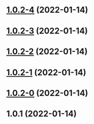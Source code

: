 ## [1.0.2-4](https://github.com/actions/javascript-action/compare/v1.0.2-3...v1.0.2-4) (2022-01-14)



## [1.0.2-3](https://github.com/actions/javascript-action/compare/v1.0.2-2...v1.0.2-3) (2022-01-14)



## [1.0.2-2](https://github.com/actions/javascript-action/compare/v1.0.2-1...v1.0.2-2) (2022-01-14)



## [1.0.2-1](https://github.com/actions/javascript-action/compare/v1.0.2-0...v1.0.2-1) (2022-01-14)



## [1.0.2-0](https://github.com/actions/javascript-action/compare/v1.0.1...v1.0.2-0) (2022-01-14)



## 1.0.1 (2022-01-14)



